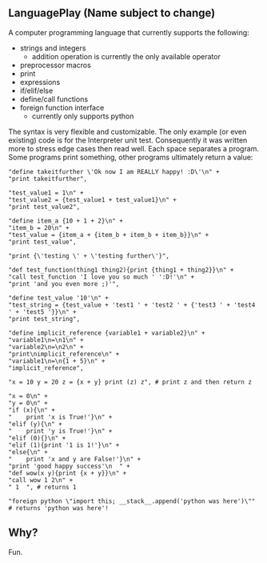 LanguagePlay (Name subject to change)
--------
A computer programming language that currently supports the following:
    
- strings and integers
    - addition operation is currently the only available operator
- preprocessor macros
- print
- expressions
- if/elif/else
- define/call functions
- foreign function interface
    - currently only supports python
    
The syntax is very flexible and customizable.
The only example (or even existing) code is for the Interpreter unit test. Consequently it was written more to stress edge cases then read well.
Each space separates a program. Some programs print something, other programs ultimately return a value:

```
"define takeitfurther \'Ok now I am REALLY happy! :D\'\n" + 
"print takeitfurther",

"test_value1 = 1\n" + 
"test_value2 = {test_value1 + test_value1}\n" +
"print test_value2",

"define item_a {10 + 1 + 2}\n" + 
"item_b = 20\n" + 
"test_value = {item_a + {item_b + item_b + item_b}}\n" + 
"print test_value",

"print {\'testing \' + \'testing further\'}",

"def test_function(thing1 thing2){print {thing1 + thing2}}\n" + 
"call test_function 'I love you so much ' ':D!'\n" +
"print 'and you even more ;)'",

"define test_value '10'\n" + 
"test_string = {test_value + 'test1 ' + 'test2 ' + {'test3 ' + 'test4 ' + 'test5 '}}\n" +
"print test_string",

"define implicit_reference {variable1 + variable2}\n" +
"variable1\n=\n1\n" +
"variable2\n=\n2\n" +
"print\nimplicit_reference\n" +
"variable1\n=\n{1 + 5}\n" +
"implicit_reference",

"x = 10 y = 20 z = {x + y} print (z) z", # print z and then return z

"x = 0\n" + 
"y = 0\n" + 
"if (x){\n" +
"    print 'x is True!'}\n" +
"elif (y){\n" +
"    print 'y is True!'}\n" +
"elif (0){}\n" + 
"elif (1){print '1 is 1!'}\n" + 
"else{\n" + 
"    print 'x and y are False!'}\n" +
"print 'good happy success'\n  " +
"def wow(x y){print {x + y}}\n" + 
"call wow 1 2\n" + 
" 1  ", # returns 1

"foreign python \"import this; __stack__.append('python was here')\"" # returns 'python was here'!
```





 Why?
----
Fun.